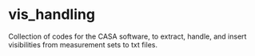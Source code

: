 # vis_handling
Collection of codes for the CASA software, to extract, handle, and insert visibilities from measurement sets to txt files.
